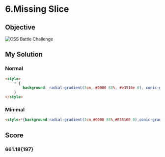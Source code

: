 # 6.Missing Slice

## Objective

![CSS Battle Challenge](https://cssbattle.dev/targets/6.png)

## My Solution

### Normal

```html
<style>
	* {
		background: radial-gradient(3cm, #0000 88%, #e3516e 0), conic-gradient(#fade8b 25%, #e3516e 0 50%, #f7f3d7 0 75%, #51b5a9 0);
	}
</style>
```

### Minimal

```html
<style>*{background:radial-gradient(3cm,#0000 88%,#E3516E 0),conic-gradient(#FADE8B 25%,#E3516E 0 50%,#F7F3D7 0 75%,#51B5A9 0
```

## Score

### 661.18{197}
